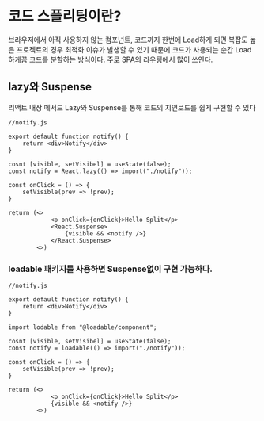 # 코드 스플리팅이란?

브라우저에서 아직 사용하지 않는 컴포넌트, 코드까지 한번에 Load하게 되면 복잡도 높은 프로젝트의 경우 최적화 이슈가 발생할 수 있기 때문에 코드가 사용되는 순간 Load하게끔 코드를 분할하는 방식이다. 주로 SPA의 라우팅에서 많이 쓰인다.

## lazy와 Suspense

리액트 내장 메서드 Lazy와 Suspense를 통해 코드의 지연로드를 쉽게 구현할 수 있다

```
//notify.js

export default function notify() {
    return <div>Notify</div>
}
```

```
cosnt [visible, setVisibel] = useState(false);
const notify = React.lazy(() => import("./notify"));

const onClick = () => {
    setVisible(prev => !prev);
}

return (<>
            <p onClick={onClick}>Hello Split</p>
            <React.Suspense>
                {visible && <notify />}
            </React.Suspense>
        <>)
```

### loadable 패키지를 사용하면 Suspense없이 구현 가능하다.

```
//notify.js

export default function notify() {
    return <div>Notify</div>
}
```

```
import lodable from "@loadable/component";

cosnt [visible, setVisibel] = useState(false);
const notify = loadable(() => import("./notify"));

const onClick = () => {
    setVisible(prev => !prev);
}

return (<>
            <p onClick={onClick}>Hello Split</p>
            {visible && <notify />}
        <>)
```
